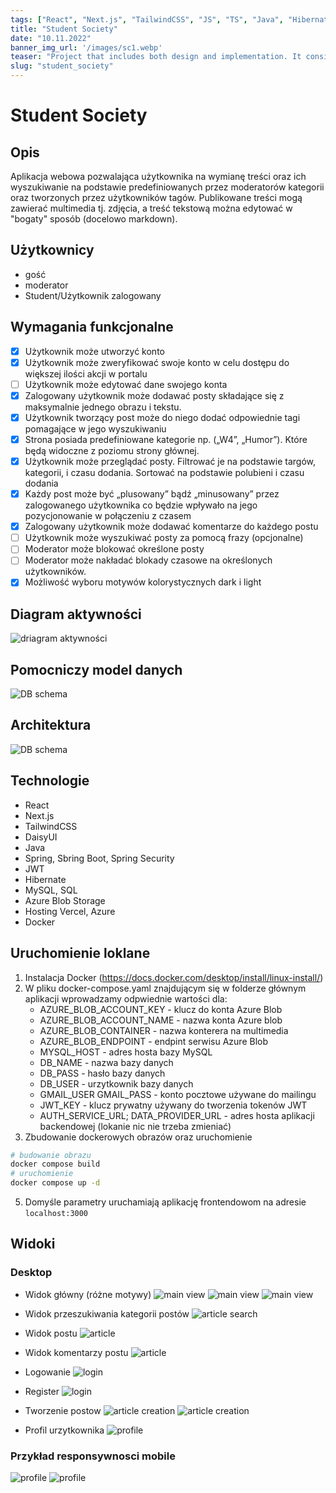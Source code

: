 ```yaml
---
tags: ["React", "Next.js", "TailwindCSS", "JS", "TS", "Java", "Hibernate", "MySQL", "Azure"]
title: "Student Society"
date: "10.11.2022"
banner_img_url: '/images/sc1.webp'
teaser: "Project that includes both design and implementation. It consist of two modules, backend in JAVA and frontend in React. It is designed to be used as social platform"
slug: "student_society"
---
```

# Student Society

## Opis
Aplikacja webowa pozwalająca użytkownika na wymianę treści oraz ich wyszukiwanie na podstawie predefiniowanych przez moderatorów kategorii oraz tworzonych przez użytkowników  tagów. Publikowane treści mogą zawierać multimedia tj. zdjęcia, a treść tekstową można edytować w "bogaty" sposób (docelowo markdown). 

## Użytkownicy
- gość
- moderator
- Student/Użytkownik zalogowany

## Wymagania funkcjonalne
- [x] Użytkownik może utworzyć konto
- [x] Użytkownik może zweryfikować swoje konto w celu dostępu do większej ilości akcji w portalu
- [ ] Użytkownik może edytować dane swojego konta
- [x] Zalogowany użytkownik może dodawać posty składające się z maksymalnie jednego obrazu i tekstu. 
- [x] Użytkownik tworzący post może do niego dodać odpowiednie tagi pomagające w jego wyszukiwaniu
- [x] Strona posiada predefiniowane kategorie np. („W4”, „Humor”). Które będą widoczne z poziomu strony głównej. 
- [x] Użytkownik może przeglądać posty. Filtrować je na podstawie  targów, kategorii, i czasu dodania. Sortować na podstawie polubieni i czasu dodania
- [x] Każdy post może być „plusowany” bądź „minusowany” przez zalogowanego użytkownika co będzie wpływało na jego pozycjonowanie w połączeniu z czasem
- [x] Zalogowany użytkownik może dodawać komentarze do każdego postu
- [ ] Użytkownik może wyszukiwać posty za pomocą frazy (opcjonalne)
- [ ] Moderator może blokować określone posty
- [ ] Moderator może nakładać blokady czasowe na określonych użytkowników.
- [x] Możliwość wyboru motywów kolorystycznych dark i light

## Diagram aktywności

![driagram aktywności](/images/articles/student_society/diagram_aktywnosci.png)


## Pomocniczy model danych

![DB schema](/images/articles/student_society/db_schema.png)

## Architektura

![DB schema](/images/articles/student_society/arch.png)

## Technologie

* React
* Next.js
* TailwindCSS
* DaisyUI
* Java
* Spring, Sbring Boot, Spring Security
* JWT
* Hibernate
* MySQL, SQL
* Azure Blob Storage
* Hosting Vercel, Azure
* Docker

## Uruchomienie loklane

1. Instalacja Docker (https://docs.docker.com/desktop/install/linux-install/)
2. W pliku docker-compose.yaml znajdującym się w folderze głównym aplikacji wprowadzamy odpwiednie wartości dla: 
    * AZURE_BLOB_ACCOUNT_KEY - klucz do konta Azure Blob
    * AZURE_BLOB_ACCOUNT_NAME - nazwa konta Azure blob
    * AZURE_BLOB_CONTAINER - nazwa konterera na multimedia
    * AZURE_BLOB_ENDPOINT - endpint serwisu Azure Blob
    * MYSQL_HOST - adres hosta bazy MySQL
    * DB_NAME - nazwa bazy danych 
    * DB_PASS - hasło bazy danych
    * DB_USER - urzytkownik bazy danych
    * GMAIL_USER GMAIL_PASS - konto pocztowe używane do mailingu
    * JWT_KEY - klucz prywatny używany do tworzenia tokenów JWT
    * AUTH_SERVICE_URL; DATA_PROVIDER_URL - adres hosta aplikacji backendowej (lokanie nic nie trzeba zmieniać)
3. Zbudowanie dockerowych obrazów oraz uruchomienie 
```bash
# budowanie obrazu
docker compose build
# uruchomienie
docker compose up -d
```
5. Domyśle parametry uruchamiają aplikację frontendowom na adresie `localhost:3000`

## Widoki

### Desktop

* Widok główny (różne motywy)
![main view](/images/articles/student_society/main.png)
![main view](/images/articles/student_society/main_bk.png)
![main view](/images/articles/student_society/main_cp.png)

* Widok przeszukiwania kategorii postów
![article search](/images/articles/student_society/article_search.png)

* Widok postu
![article](/images/articles/student_society/article.png)


* Widok komentarzy postu
![article](/images/articles/student_society/article_comments.png)

* Logowanie
![login](/images/articles/student_society/login.png)

* Register
![login](/images/articles/student_society/register.png)

* Tworzenie postow
![article creation](/images/articles/student_society/creation.png)
![article creation](/images/articles/student_society/creation_2.png)

* Profil urzytkownika 
![profile](/images/articles/student_society/profil.png)

### Przykład responsywnosci mobile
![profile](/images/articles/student_society/mobile_main_2.png)
![profile](/images/articles/student_society/mobile_main_1.png)